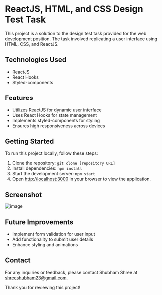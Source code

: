 # ReactJS, HTML, and CSS Design Test Task

This project is a solution to the design test task provided for the web development position. The task involved replicating a user interface using HTML, CSS, and ReactJS. 

## Technologies Used
- ReactJS
- React Hooks
- Styled-components

## Features
- Utilizes ReactJS for dynamic user interface
- Uses React Hooks for state management
- Implements styled-components for styling
- Ensures high responsiveness across devices

## Getting Started
To run this project locally, follow these steps:

1. Clone the repository: `git clone [repository URL]`
2. Install dependencies: `npm install`
3. Start the development server: `npm start`
4. Open [http://localhost:3000](http://localhost:3000) in your browser to view the application.

## Screenshot
![image](https://github.com/shubhamTechHub/Multi-Code-Genius/assets/124120094/cf2fdb51-83a5-4c97-81cf-5c40c5ceb505)


## Future Improvements
- Implement form validation for user input
- Add functionality to submit user details
- Enhance styling and animations

## Contact
For any inquiries or feedback, please contact Shubham Shree at shreeshubham23@gmail.com.

Thank you for reviewing this project!

